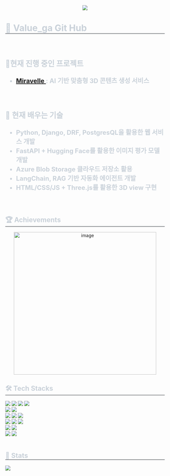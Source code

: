 <div align= "center">
    <img src="https://capsule-render.vercel.app/api?type=waving&color=0:8fe9ff,100:3898ff&height=140&text=Beluga%20is%20a%20white%20whale.%20It%20is%20not%20a%20dolphin&animation=fadeIn&fontColor=ffffff&fontSize=30&fontAlignY=30" />
    </div>
    <div style="text-align: left;"> 
    <h1 style="border-bottom: 1px solid #21262d; color: #c9d1d9;"> 🐋 Value_ga Git Hub </h1>  
        <div style="font-weight: 700; font-size: 20px; text-align: left; color: #c9d1d9;">
            <br>
            <h3> 🔔현재 진행 중인 프로젝트 </h3>
            <ul>
            <li> <A href="https://www.notion.so/teamsparta/Miravelle-AI-3D-1ad2dc3ef51480439e29c57a19ebbbd6"> Miravelle </A> : AI 기반 맞춤형 3D 콘텐츠 생성 서비스</li></ul><br>
            <h3> 🌱 현재 배우는 기술 </h3>
        <ul>
            <li > Python, Django, DRF, PostgresQL을 활용한 웹 서비스 개발</li>
            <li> FastAPI + Hugging Face를 활용한 이미지 평가 모델 개발 </li>
            <li> Azure Blob Storage 클라우드 저장소 활용 </li>
            <li> LangChain, RAG 기반 자동화 에이전트 개발</li>
            <li> HTML/CSS/JS + Three.js를 활용한 3D view 구현 </li>
        </ul><br>
        </div> 
    </div>
    <div style="text-align: left;">
    <h2 style="border-bottom: 1px solid #21262d; color: #c9d1d9;"> 🏆 Achievements </h2>
    <div align="center" dir="auto">
        <a target="_blank" rel="noopener noreferrer" href="https://github.com/user-attachments/assets/b7dd1bae-f1e6-476b-bdd5-73e50229be74">
            <img width="450" alt="image" src="https://github.com/user-attachments/assets/b7dd1bae-f1e6-476b-bdd5-73e50229be74" style="max-width: 100%;">
        </a>
    </div>
    </div>
    <div style="text-align: left;">
    <h2 style="border-bottom: 1px solid #21262d; color: #c9d1d9;"> 🛠️ Tech Stacks </h2>
    <div style="margin: ; text-align: left;" "text-align: left;">
  <!-- 파란색 계열 -->
  <img src="https://img.shields.io/badge/Python-3776AB?style=flat&logo=Python&logoColor=white">
  <img src="https://img.shields.io/badge/MySQL-4479A1?style=flat&logo=MySQL&logoColor=white">
  <img src="https://img.shields.io/badge/postgresql-4169E1?style=flat&logo=postgresql&logoColor=white">
  <img src="https://img.shields.io/badge/Docker-2496ED?style=flat&logo=Docker&logoColor=white">
  <br/>
  <!-- 초록색 계열 -->
  <img src="https://img.shields.io/badge/django-092E20?style=flat&logo=django&logoColor=white">
  <img src="https://img.shields.io/badge/fastapi-009688?style=flat&logo=fastapi&logoColor=white">
  <br/>
        
  <!-- 검정/회색 계열 -->
  <img src="https://img.shields.io/badge/Github-181717?style=flat&logo=Github&logoColor=white">
  <img src="https://img.shields.io/badge/Notion-000000?style=flat&logo=Notion&logoColor=white">
  <img src="https://img.shields.io/badge/threedotjs-000000?style=flat&logo=threedotjs&logoColor=white">
  <br/>
  
  <!-- 빨간색/주황색 계열 -->
  <img src="https://img.shields.io/badge/html5-E34F26?style=flat&logo=html5&logoColor=white">
  <img src="https://img.shields.io/badge/PyTorch-EE4C2C?style=flat&logo=PyTorch&logoColor=white">
  <img src="https://img.shields.io/badge/redis-FF4438?style=flat&logo=redis&logoColor=white">
  <br/>
  
  <!-- 보라색/자주색 계열 -->
  <img src="https://img.shields.io/badge/css-663399?style=flat&logo=css&logoColor=white">
  <img src="https://img.shields.io/badge/Slack-4A154B?style=flat&logo=Slack&logoColor=white">
  <br/>
  
  <!-- 노란색 계열 -->
  <img src="https://img.shields.io/badge/Javascript-F7DF1E?style=flat&logo=Javascript&logoColor=white">
  <img src="https://img.shields.io/badge/huggingface-FFD21E?style=flat&logo=huggingface&logoColor=white">
</div>
<br/>
    </div>
    <div style="text-align: left;"> 
    <h2 style="border-bottom: 1px solid #21262d; color: #c9d1d9;"> 🏅 Stats </h2> <div style="text-align: left;">  <img src="https://github-readme-stats.vercel.app/api/top-langs/?username=ldg3045&hide=jupyter%20notebook&layout=compact&bg_color=180,000000,00000000&title_color=ffffff&text_color=ffffff"
           /> </div> 
    </div>
    <br/>

